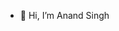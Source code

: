 - 👋 Hi, I’m Anand Singh

<!---
Ansi0001/Ansi0001 is a ✨ special ✨ repository because its `README.md` (this file) appears on your GitHub profile.
You can click the Preview link to take a look at your changes.
--->
